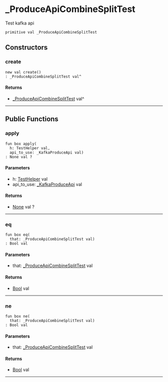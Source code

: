# _ProduceApiCombineSplitTest

Test kafka api


```pony
primitive val _ProduceApiCombineSplitTest
```

## Constructors

### create

```pony
new val create()
: _ProduceApiCombineSplitTest val^
```

#### Returns

* [_ProduceApiCombineSplitTest](pony-kafka-_ProduceApiCombineSplitTest) val^

---

## Public Functions

### apply

```pony
fun box apply(
  h: TestHelper val,
  api_to_use: _KafkaProduceApi val)
: None val ?
```
#### Parameters

*   h: [TestHelper](ponytest-TestHelper) val
*   api_to_use: [_KafkaProduceApi](pony-kafka-_KafkaProduceApi) val

#### Returns

* [None](builtin-None) val ?

---

### eq

```pony
fun box eq(
  that: _ProduceApiCombineSplitTest val)
: Bool val
```
#### Parameters

*   that: [_ProduceApiCombineSplitTest](pony-kafka-_ProduceApiCombineSplitTest) val

#### Returns

* [Bool](builtin-Bool) val

---

### ne

```pony
fun box ne(
  that: _ProduceApiCombineSplitTest val)
: Bool val
```
#### Parameters

*   that: [_ProduceApiCombineSplitTest](pony-kafka-_ProduceApiCombineSplitTest) val

#### Returns

* [Bool](builtin-Bool) val

---

